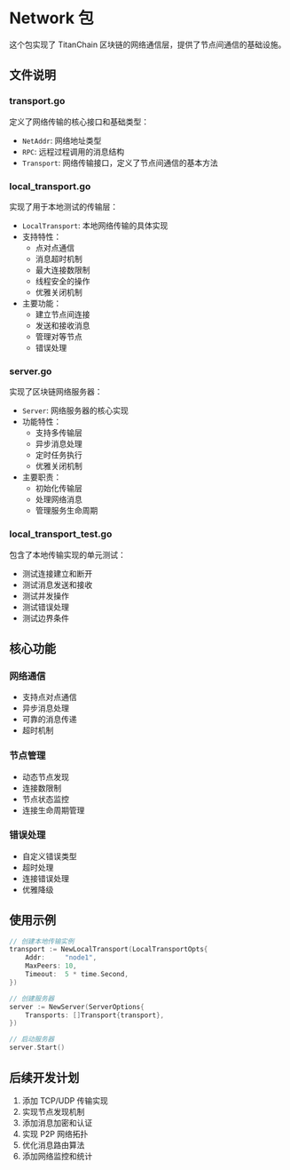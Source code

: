 # Network 包

这个包实现了 TitanChain 区块链的网络通信层，提供了节点间通信的基础设施。

## 文件说明

### transport.go
定义了网络传输的核心接口和基础类型：
- `NetAddr`: 网络地址类型
- `RPC`: 远程过程调用的消息结构
- `Transport`: 网络传输接口，定义了节点间通信的基本方法

### local_transport.go
实现了用于本地测试的传输层：
- `LocalTransport`: 本地网络传输的具体实现
- 支持特性：
  - 点对点通信
  - 消息超时机制
  - 最大连接数限制
  - 线程安全的操作
  - 优雅关闭机制
- 主要功能：
  - 建立节点间连接
  - 发送和接收消息
  - 管理对等节点
  - 错误处理

### server.go
实现了区块链网络服务器：
- `Server`: 网络服务器的核心实现
- 功能特性：
  - 支持多传输层
  - 异步消息处理
  - 定时任务执行
  - 优雅关闭机制
- 主要职责：
  - 初始化传输层
  - 处理网络消息
  - 管理服务生命周期

### local_transport_test.go
包含了本地传输实现的单元测试：
- 测试连接建立和断开
- 测试消息发送和接收
- 测试并发操作
- 测试错误处理
- 测试边界条件

## 核心功能

### 网络通信
- 支持点对点通信
- 异步消息处理
- 可靠的消息传递
- 超时机制

### 节点管理
- 动态节点发现
- 连接数限制
- 节点状态监控
- 连接生命周期管理

### 错误处理
- 自定义错误类型
- 超时处理
- 连接错误处理
- 优雅降级

## 使用示例

```go
// 创建本地传输实例
transport := NewLocalTransport(LocalTransportOpts{
    Addr:     "node1",
    MaxPeers: 10,
    Timeout:  5 * time.Second,
})

// 创建服务器
server := NewServer(ServerOptions{
    Transports: []Transport{transport},
})

// 启动服务器
server.Start()
```

## 后续开发计划
1. 添加 TCP/UDP 传输实现
2. 实现节点发现机制
3. 添加消息加密和认证
4. 实现 P2P 网络拓扑
5. 优化消息路由算法
6. 添加网络监控和统计